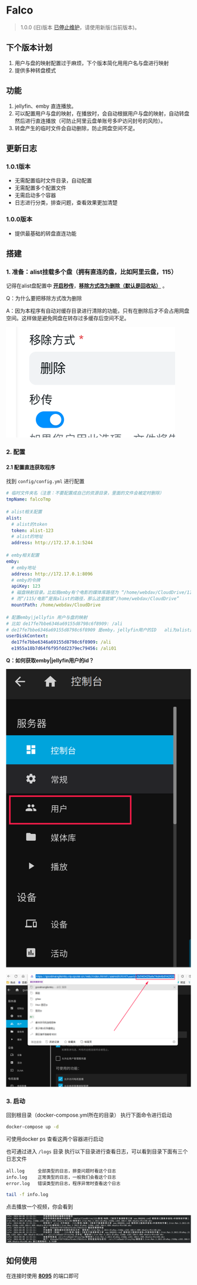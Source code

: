 # Falco

> 1.0.0 (旧)版本 **<u>已停止维护</u>**，请使用新版(当前版本)。

## 下个版本计划
1. 用户与盘的映射配置过于麻烦，下个版本简化用用户名与盘进行映射
2. 提供多种转盘模式

## 功能

1. jellyfin、emby 直连播放。
2. 可以配置用户与盘的映射，在播放时，会自动根据用户与盘的映射，自动转盘然后进行直连播放（可防止阿里云盘单账号多IP访问封号的风险）。
3. 转盘产生的临时文件会自动删除，防止网盘空间不足。

## 更新日志
### 1.0.1版本
- 无需配置临时文件目录，自动配置
- 无需配置多个配置文件
- 无需启动多个容器
- 日志进行分类，排查问题，查看效果更加清楚
### 1.0.0版本
- 提供最基础的转盘直连功能

## 搭建

### 1. 准备：alist挂载多个盘（拥有直连的盘，比如阿里云盘，115）

记得在alist盘配置中 **<u>开启秒传</u>**，**<u>移除方式改为删除（默认是回收站）</u>** 。

Q：为什么要把移除方式改为删除

A：因为本程序有自动对缓存目录进行清除的功能，只有在删除后才不会占用网盘空间。这样做是避免网盘在转存过多缓存后空间不足。

​![image](assets/image-20240130114921-9txb12m.png)​


### 2. 配置

#### 2.1 配置直连获取程序

找到 `config/config.yml`​​ 进行配置

```yml
# 临时文件夹名（注意：不要配置成自己的资源目录，里面的文件会被定时删除）
tmpName: falcoTmp

# alist相关配置
alist:
  # alist的token
  token: alist-123
  # alist的地址
  address: http://172.17.0.1:5244

# emby相关配置
emby: 
  # emby地址
  address: http://172.17.0.1:8096
  # emby的令牌
  apiKey: 123
  # 磁盘映射目录。比如我emby有个电影的媒体库路径为 “/home/webdav/CloudDrive/115/电影”
  # 而“/115/电影”是我alist的路径，那么这里就填“/home/webdav/CloudDrive”
  mountPath: /home/webdav/CloudDrive

# 配置emby|jellyfin 用户与盘的映射
# 比如 de17fe7bbe6346a69155d8798c6f8909: /ali
# de17fe7bbe6346a69155d8798c6f8909 是emby，jellyfin用户的ID   ali为alist盘（暂时只支持一级目录）
userDiskContext:
  de17fe7bbe6346a69155d8798c6f8909: /ali
  e1955a18b7d64f6f95fdd2379ec79456: /ali01

```

**Q：如何获取emby|jellyfin用户的id？**

​![image](assets/image-20240125140421-p3zua1e.png)​

​![image](assets/image-20240125140804-dp0tvdr.png)​

### 3. 启动

回到根目录（docker-compose.yml所在的目录）​ 执行下面命令进行启动

```sh
docker-compose up -d
```

可使用docker ps 查看这两个容器进行启动

也可通过进入 `/logs`​​ 目录 执行以下目录进行查看日志，可以看到目录下面有三个日志文件
```text
all.log     全部类型的日志，排查问题时看这个日志
info.log    正常类型的日志，一般我们会看这个日志
error.log   错误类型的日志，程序异常时查看这个日志
```

```sh
tail -f info.log
```
点击播放一个视频，你会看到

![alt text](assets/屏幕截图_20240419_201711.png)

## 如何使用

在连接时使用 **<u>8095</u>**  的端口即可
